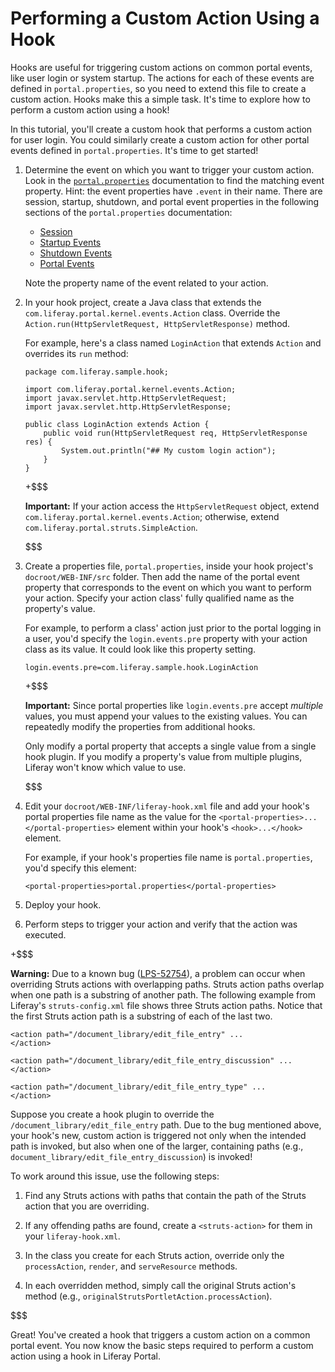# Performing a Custom Action Using a Hook [](id=performing-a-custom-action-using-a-hook)

<!-- 
Testing Notes:

On completing this tutorial, the example hook looks like the hook at ...
liferay-docs/develop/tutorials/code/tutorials-sdk/hooks/custom-action-hook
--> 

Hooks are useful for triggering custom actions on common portal events, like
user login or system startup. The actions for each of these events are defined
in `portal.properties`, so you need to extend this file to create a custom
action. Hooks make this a simple task. It's time to explore how to perform a
custom action using a hook! 

In this tutorial, you'll create a custom hook that performs a custom action for
user login. You could similarly create a custom action for other portal events
defined in `portal.properties`. It's time to get started! 

1.  Determine the event on which you want to trigger your custom action. Look
    in the [`portal.properties`](http://docs.liferay.com/portal/6.2/propertiesdoc/portal.properties.html)
    documentation to find the matching event property. Hint: the event
    properties have `.event` in their name. There are session, startup,
    shutdown, and portal event properties in the following sections of the
    `portal.properties` documentation: 
    - [Session](http://docs.liferay.com/portal/6.2/propertiesdoc/portal.properties.html#Session)
    - [Startup Events](http://docs.liferay.com/portal/6.2/propertiesdoc/portal.properties.html#Startup%20Events)
    - [Shutdown Events](http://docs.liferay.com/portal/6.2/propertiesdoc/portal.properties.html#Shutdown%20Events)
    - [Portal Events](http://docs.liferay.com/portal/6.2/propertiesdoc/portal.properties.html#Portal%20Events)

    Note the property name of the event related to your action. 

2.  In your hook project, create a Java class that extends the
    `com.liferay.portal.kernel.events.Action` class. Override the
    `Action.run(HttpServletRequest, HttpServletResponse)` method.

    For example, here's a class named `LoginAction` that extends `Action` and
    overrides its `run` method:

        package com.liferay.sample.hook;

        import com.liferay.portal.kernel.events.Action;
        import javax.servlet.http.HttpServletRequest;
        import javax.servlet.http.HttpServletResponse;

        public class LoginAction extends Action {
            public void run(HttpServletRequest req, HttpServletResponse res) {
                System.out.println("## My custom login action");
            }
        }

    +$$$

    **Important:** If your action access the `HttpServletRequest` object, extend
    `com.liferay.portal.kernel.events.Action`; otherwise, extend
    `com.liferay.portal.struts.SimpleAction`. 

    $$$

2.  Create a properties file, `portal.properties`, inside your hook project's
    `docroot/WEB-INF/src` folder. Then add the name of the portal event property
    that corresponds to the event on which you want to perform your action.
    Specify your action class' fully qualified name as the property's value. 

    For example, to perform a class' action just prior to the portal logging in
    a user, you'd specify the `login.events.pre` property with your action class
    as its value. It could look like this property setting. 

        login.events.pre=com.liferay.sample.hook.LoginAction

    +$$$

    **Important:** Since portal properties like `login.events.pre` accept
    *multiple* values, you must append your values to the existing values. You
    can repeatedly modify the properties from additional hooks. 

    Only modify a portal property that accepts a single value from a single
    hook plugin. If you modify a property's value from multiple plugins, Liferay
    won't know which value to use. 

    $$$

3.  Edit your `docroot/WEB-INF/liferay-hook.xml` file and add your hook's portal
    properties file name as the value for the
    `<portal-properties>...</portal-properties>` element within your hook's
    `<hook>...</hook>` element.

    For example, if your hook's properties file name is `portal.properties`,
    you'd specify this element: 

        <portal-properties>portal.properties</portal-properties>

4.  Deploy your hook.

5.  Perform steps to trigger your action and verify that the action was
    executed. 

+$$$

**Warning:** Due to a known bug
([LPS-52754](https://issues.liferay.com/browse/LPS-52754)), a problem can occur
when overriding Struts actions with overlapping paths. Struts action paths
overlap when one path is a substring of another path. The following example
from Liferay's `struts-config.xml` file shows three Struts action paths. Notice
that the first Struts action path is a substring of each of the last two.

    <action path="/document_library/edit_file_entry" ...
    </action>

    <action path="/document_library/edit_file_entry_discussion" ...
    </action>

    <action path="/document_library/edit_file_entry_type" ...
    </action>

Suppose you create a hook plugin to override the
`/document_library/edit_file_entry` path. Due to the bug mentioned above, your
hook's new, custom action is triggered not only when the intended path is
invoked, but also when one of the larger, containing paths (e.g.,
`document_library/edit_file_entry_discussion`) is invoked!

To work around this issue, use the following steps:

1. Find any Struts actions with paths that contain the path of the Struts
action that you are overriding.

2. If any offending paths are found, create a `<struts-action>` for them in
your `liferay-hook.xml`.

3. In the class you create for each Struts action, override only the
`processAction`, `render`, and `serveResource` methods.

4. In each overridden method, simply call the original Struts action's method
(e.g., `originalStrutsPortletAction.processAction`).

$$$

Great! You've created a hook that triggers a custom action on a common portal
event. You now know the basic steps required to perform a custom action using a
hook in Liferay Portal.


